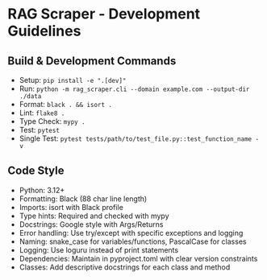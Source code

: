 # RAG Scraper - Development Guidelines

## Build & Development Commands
- Setup: `pip install -e ".[dev]"`
- Run: `python -m rag_scraper.cli --domain example.com --output-dir ./data`
- Format: `black . && isort .`
- Lint: `flake8 .`
- Type Check: `mypy .`
- Test: `pytest`
- Single Test: `pytest tests/path/to/test_file.py::test_function_name -v`

## Code Style
- Python: 3.12+
- Formatting: Black (88 char line length)
- Imports: isort with Black profile
- Type hints: Required and checked with mypy
- Docstrings: Google style with Args/Returns
- Error handling: Use try/except with specific exceptions and logging
- Naming: snake_case for variables/functions, PascalCase for classes
- Logging: Use loguru instead of print statements
- Dependencies: Maintain in pyproject.toml with clear version constraints
- Classes: Add descriptive docstrings for each class and method